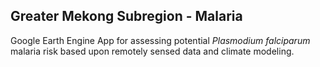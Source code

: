 Greater Mekong Subregion - Malaria 
--

Google Earth Engine App for assessing potential *Plasmodium falciparum* malaria risk based upon remotely sensed data and climate modeling.
